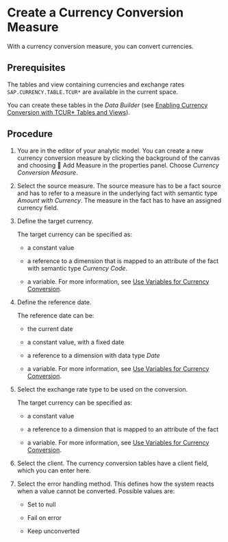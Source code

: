 <!-- loioec00efb338f3421a87dab4006d7ce6c8 -->

<link rel="stylesheet" type="text/css" href="../css/sap-icons.css"/>

# Create a Currency Conversion Measure

With a currency conversion measure, you can convert currencies.



<a name="loioec00efb338f3421a87dab4006d7ce6c8__prereq_nqr_5rf_mxb"/>

## Prerequisites

The tables and view containing currencies and exchange rates `SAP.CURRENCY.TABLE.TCUR*` are available in the current space.

You can create these tables in the *Data Builder* \(see [Enabling Currency Conversion with TCUR\* Tables and Views](../Creating-Finding-Sharing-Objects/enabling-currency-conversion-with-tcur-tables-and-views-b462239.md)\).



## Procedure

1.  You are in the editor of your analytic model. You can create a new currency conversion measure by clicking the background of the canvas and choosing <span class="FPA-icons"></span> Add Measure in the properties panel. Choose *Currency Conversion Measure*.

2.  Select the source measure. The source measure has to be a fact source and has to refer to a measure in the underlying fact with semantic type *Amount with Currency*. The measure in the fact has to have an assigned currency field.

3.  Define the target currency.

    The target currency can be specified as:

    -   a constant value

    -   a reference to a dimension that is mapped to an attribute of the fact with semantic type *Currency Code*.

    -   a variable. For more information, see [Use Variables for Currency Conversion](use-variables-for-currency-conversion-0379a7c.md).

4.  Define the reference date.

    The reference date can be:

    -   the current date
    -   a constant value, with a fixed date

    -   a reference to a dimension with data type *Date*
    -   a variable. For more information, see [Use Variables for Currency Conversion](use-variables-for-currency-conversion-0379a7c.md).

5.  Select the exchange rate type to be used on the conversion.

    The target currency can be specified as:

    -   a constant value

    -   a reference to a dimension that is mapped to an attribute of the fact

    -   a variable. For more information, see [Use Variables for Currency Conversion](use-variables-for-currency-conversion-0379a7c.md).

6.  Select the client. The currency conversion tables have a client field, which you can enter here.

7.  Select the error handling method. This defines how the system reacts when a value cannot be converted. Possible values are:

    -   Set to null

    -   Fail on error

    -   Keep unconverted



